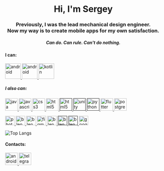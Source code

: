 <h1 align="center">Hi, I'm Sergey</h1>
<h3 align="center">Previously, I was the lead mechanical design engineer. <br/> Now my way is to create mobile apps for my own satisfaction.</h3>
<h5 align="center">Can do. Can rule. Can't do nothing.</h3>
<h4 align="left">I can:</h4>

<!---
картинки с сайта icons8 вставлять через кнопку скачать, там будет ссылка на png файл
-->
<p align="left"> 
  <a href="https://developer.android.com" target="_blank" rel="noreferrer"> <img src="https://img.icons8.com/color/96/android-os.png" alt="android" width="50" height="50"/> </a>
  <a href="https://developer.android.com/develop/ui/compose" target="_blank" rel="noreferrer"> <img src="https://blogger.googleusercontent.com/img/b/R29vZ2xl/AVvXsEjC97Z8BResg5dlPqczsRCFhP6zewWX0X0e7fVPG-G7PuUZwwZVsi9OPoqJYkgqT2h0FI95SsmWzVEgpt8b8HAqFiIxZ98TFtY4lE0b8UrtVJ2HrJebRwl6C9DslsQDl9KnBIrdHS6LtkY/s1600/jetpack+compose+icon_RGB.png" alt="android" width="50" height="50"/> </a>
  <a href="https://kotlinlang.org" target="_blank" rel="noreferrer"> <img src="https://img.icons8.com/color/96/kotlin.png" alt="kotlin" width="50" height="50"/> </a>
  
  <h5 align="left">I also can:</h5>
  <a href="https://www.java.com" target="_blank" rel="noreferrer"> <img src="https://img.icons8.com/color/96/java-coffee-cup-logo--v1.png" alt="java" width="40" height="40"/> </a>
  <a href="https://developer.mozilla.org/en-US/docs/Web/JavaScript" target="_blank" rel="noreferrer"> <img src="https://img.icons8.com/color/96/javascript--v1.png" alt="javascript" width="40" height="40"/> </a>
  <a href="https://www.w3schools.com/css/" target="_blank" rel="noreferrer"> <img src="https://img.icons8.com/color/96/css3.png" alt="css3" width="40" height="40"/> </a> 
  <a href="https://www.w3.org/html/" target="_blank" rel="noreferrer"> <img src="https://img.icons8.com/color/96/html-5--v1.png" alt="html5" width="40" height="40"/> </a>
  <a href="" target="_blank" rel="noreferrer"> <img src="https://img.icons8.com/color/48/c-sharp-logo.png" alt="html5" width="40" height="40"/> </a>
  <a href="" target="_blank" rel="noreferrer"> <img src="https://img.icons8.com/fluency/48/unity.png" alt="unity" width="40" height="40"/> </a>
  <a href="" target="_blank" rel="noreferrer"> <img src="https://img.icons8.com/color/48/python--v1.png" alt="python" width="40" height="40"/> </a>
  <a href="https://flutter.dev/" target="_blank" rel="noreferrer"> <img src="https://img.icons8.com/color/48/flutter.png" alt="flutter" width="40" height="40"/> </a>
  <a href="https://www.postgresql.org/" target="_blank" rel="noreferrer"> <img src="https://img.icons8.com/color/48/postgreesql.png" alt="postgreSQL" width="40" height="40"/> </a>
  
  <a href="https://www.photoshop.com/en" target="_blank" rel="noreferrer"> <img src="https://img.icons8.com/color/96/adobe-photoshop--v1.png" alt="photoshop" width="30" height="30"/> </a>
  <a href="https://www.blender.org/" target="_blank" rel="noreferrer"> <img src="https://img.icons8.com/color/96/blender-3d.png" alt="blender" width="30" height="30"/> </a>
  <a href="https://www.solidworks.com/" target="_blank" rel="noreferrer"> <img src="https://img.icons8.com/color/96/solidworks.png" alt="blender" width="30" height="30"/> </a>
  <a href="https://www.figma.com/" target="_blank" rel="noreferrer"> <img src="https://img.icons8.com/color/48/figma--v1.png" alt="figma" width="30" height="30"/> </a>
  <a href="https://www.sbphoto.art/" target="_blank" rel="noreferrer"> <img src="https://img.icons8.com/color/96/wordpress.png" alt="blender" width="30" height="30"/> </a>
  <a href="" target="_blank" rel="noreferrer"> <img src="https://img.icons8.com/color/96/google-sheets.png" alt="blender" width="30" height="30"/> </a>
  <a href="" target="_blank" rel="noreferrer"> <img src="https://img.icons8.com/color/96/notion--v1.png" alt="blender" width="30" height="30"/> </a>
  <a href="https://sites.google.com" target="_blank" rel="noreferrer"> <img src="https://img.icons8.com/color/48/google-sites--v2.png" alt="google sites" width="30" height="30"/> </a>
 
</p>

![Top Langs](https://github-readme-stats.vercel.app/api/top-langs/?username=sutemi67&layout=compact&size_weight=0.5&count_weight=0.5&langs_count=20)<br>

<h4 align="left">Contacts:</h4>
<p align="left"> 
  <a href="mailto:sutemi67@gmail.com" target="_blank"> <img src="https://img.icons8.com/color/96/gmail-new.png"  alt="android" width="40" height="40"/> </a>
  <a href="https://t.me/Sutemi67" target="_blank" rel="noreferrer"> <img width="40" height="40" src="https://img.icons8.com/color/48/telegram-app--v1.png" alt="telegram-app--v1" width="40" height="40"/>


